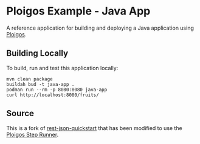 # Ploigos Example - Java App
A reference application for building and deploying a Java application
using [Ploigos](https://github.com/ploigos).

## Building Locally

To build, run and test this application locally:

```
mvn clean package
buildah bud -t java-app .
podman run --rm -p 8080:8080 java-app
curl http://localhost:8080/fruits/
```

## Source
This is a fork of [rest-json-quickstart](https://github.com/quarkusio/quarkus-quickstarts/tree/master/rest-json-quickstart)
that has been modified to use the [Ploigos Step Runner](https://github.com/ploigos-step-runner).

